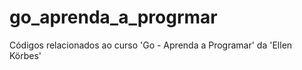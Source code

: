 # go_aprenda_a_progrmar

Códigos relacionados ao curso 'Go - Aprenda a Programar' da 'Ellen Körbes'
